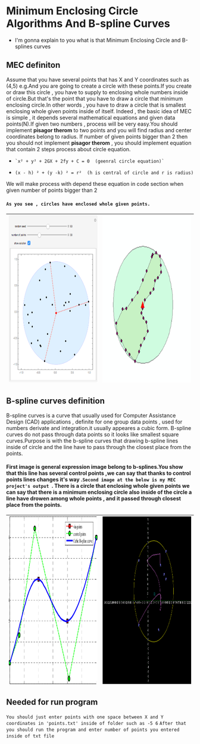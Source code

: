 # Minimum Enclosing Circle Algorithms And B-spline Curves
 
- I'm gonna explain to you what is that Minimum Enclosing Circle and B-splines curves

## MEC definiton

Assume that you have several points that has X and Y coordinates such as (4,5) e.g.And you are going to create a circle with these points.If you create or draw this circle ,
you have to supply to enclosing whole numbers inside of circle.But that's the point that you have to draw a circle that minimum enclosing circle.In other words , you have to draw a circle that is smallest enclosing whole given points inside of itself. Indeed , the basic idea of MEC is simple , it depends several mathematical equations and given data points(N).If given two numbers , process will be very easy.You should implement <b>pisagor therom</b> to two points and you will find radius and center coordinates belong to radius. If number of given points bigger than 2 then you should not implement <b>pisagor therom</b> , you should implement equation that contain 2 steps process about circle equation.

-	  `x² + y² + 2GX + 2fy + C = 0  (geenral circle equation)`
-  	`(x - h) ² + (y -k) ² = r²  (h is central of circle and r is radius)`

We will make process with depend these equation in code section when given number of points bigger than 2

#### `As you see , circles have enclosed whole given points.`

|<img src="/images/mec.png" height = "450" width = "450">|<img src="/images/mec2.png" height = "450" width = "450">|
|--------------------------------------------------------|---------------------------------------------------------|


## B-spline curves definition
B-spline curves is a curve that usually used for Computer Assistance Design (CAD) applications , definite for one group data points , used for numbers derivate and integration.it usually appeares a cubic form. B-spline curves do not pass through data points so it looks like smallest square curves.Purpose is with the b-spline curves that drawing b-spline lines inside of circle and the line have to pass through the closest place from the points.

#### First image is general expression image belong to b-splines.You show that this line has several control points ,we can say that thanks to control points lines changes it's way .`Second image at the below is my MEC project's output `. There is a circle that enclosing whole given points we can say that there is a minimum enclosing circle also inside of the circle a line have drowen among whole points , and it passed through closest place from the points.

|<img src="/images/b_spline.png" width="450" height="450"> |<img src="/images/lab_1.png" width="450" height="450">|
|----------------------------------------------------------|------------------------------------------------------|

## Needed for run program

`You should just enter points with one space between X and Y coordinates in 'points.txt' inside of folder such as -5 6`
`After that you should run the program and enter number of points you entered inside of txt file`

